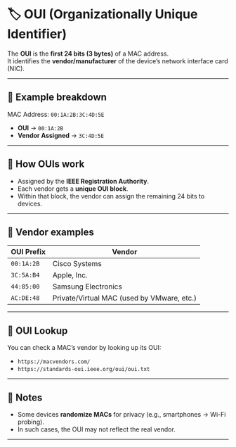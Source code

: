 # 🏷️ OUI (Organizationally Unique Identifier)

The **OUI** is the **first 24 bits (3 bytes)** of a MAC address.  
It identifies the **vendor/manufacturer** of the device’s network interface card (NIC).

---

## 🔹 Example breakdown

MAC Address: `00:1A:2B:3C:4D:5E`

- **OUI** → `00:1A:2B`
- **Vendor Assigned** → `3C:4D:5E`

---

## 🔹 How OUIs work

- Assigned by the **IEEE Registration Authority**.
- Each vendor gets a **unique OUI block**.
- Within that block, the vendor can assign the remaining 24 bits to devices.

---

## 🔹 Vendor examples

| OUI Prefix | Vendor |
|------------|---------|
| `00:1A:2B` | Cisco Systems |
| `3C:5A:B4` | Apple, Inc. |
| `44:85:00` | Samsung Electronics |
| `AC:DE:48` | Private/Virtual MAC (used by VMware, etc.) |

---

## 🔹 OUI Lookup

You can check a MAC’s vendor by looking up its OUI:  
- `https://macvendors.com/`  
- `https://standards-oui.ieee.org/oui/oui.txt`

---

## 🔹 Notes

- Some devices **randomize MACs** for privacy (e.g., smartphones → Wi-Fi probing).  
- In such cases, the OUI may not reflect the real vendor.

---

